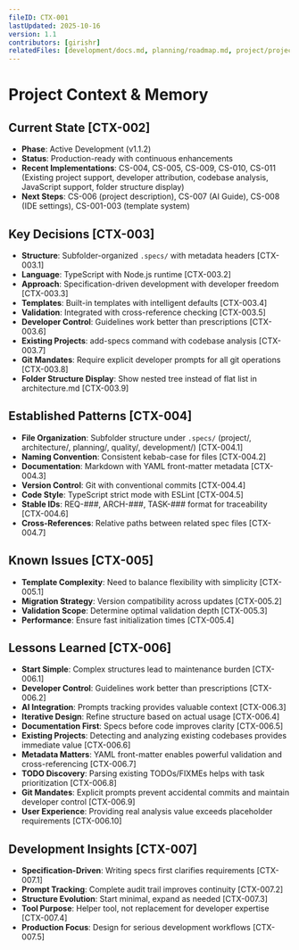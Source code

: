 ```yaml
---
fileID: CTX-001
lastUpdated: 2025-10-16
version: 1.1
contributors: [girishr]
relatedFiles: [development/docs.md, planning/roadmap.md, project/project.yaml]
---
```


# Project Context & Memory

## Current State [CTX-002]

- **Phase**: Active Development (v1.1.2)
- **Status**: Production-ready with continuous enhancements
- **Recent Implementations**: CS-004, CS-005, CS-009, CS-010, CS-011 (Existing project support, developer attribution, codebase analysis, JavaScript support, folder structure display)
- **Next Steps**: CS-006 (project description), CS-007 (AI Guide), CS-008 (IDE settings), CS-001-003 (template system)

## Key Decisions [CTX-003]

- **Structure**: Subfolder-organized `.specs/` with metadata headers [CTX-003.1]
- **Language**: TypeScript with Node.js runtime [CTX-003.2]
- **Approach**: Specification-driven development with developer freedom [CTX-003.3]
- **Templates**: Built-in templates with intelligent defaults [CTX-003.4]
- **Validation**: Integrated with cross-reference checking [CTX-003.5]
- **Developer Control**: Guidelines work better than prescriptions [CTX-003.6]
- **Existing Projects**: add-specs command with codebase analysis [CTX-003.7]
- **Git Mandates**: Require explicit developer prompts for all git operations [CTX-003.8]
- **Folder Structure Display**: Show nested tree instead of flat list in architecture.md [CTX-003.9]

## Established Patterns [CTX-004]

- **File Organization**: Subfolder structure under `.specs/` (project/, architecture/, planning/, quality/, development/) [CTX-004.1]
- **Naming Convention**: Consistent kebab-case for files [CTX-004.2]
- **Documentation**: Markdown with YAML front-matter metadata [CTX-004.3]
- **Version Control**: Git with conventional commits [CTX-004.4]
- **Code Style**: TypeScript strict mode with ESLint [CTX-004.5]
- **Stable IDs**: REQ-###, ARCH-###, TASK-### format for traceability [CTX-004.6]
- **Cross-References**: Relative paths between related spec files [CTX-004.7]

## Known Issues [CTX-005]

- **Template Complexity**: Need to balance flexibility with simplicity [CTX-005.1]
- **Migration Strategy**: Version compatibility across updates [CTX-005.2]
- **Validation Scope**: Determine optimal validation depth [CTX-005.3]
- **Performance**: Ensure fast initialization times [CTX-005.4]

## Lessons Learned [CTX-006]

- **Start Simple**: Complex structures lead to maintenance burden [CTX-006.1]
- **Developer Control**: Guidelines work better than prescriptions [CTX-006.2]
- **AI Integration**: Prompts tracking provides valuable context [CTX-006.3]
- **Iterative Design**: Refine structure based on actual usage [CTX-006.4]
- **Documentation First**: Specs before code improves clarity [CTX-006.5]
- **Existing Projects**: Detecting and analyzing existing codebases provides immediate value [CTX-006.6]
- **Metadata Matters**: YAML front-matter enables powerful validation and cross-referencing [CTX-006.7]
- **TODO Discovery**: Parsing existing TODOs/FIXMEs helps with task prioritization [CTX-006.8]
- **Git Mandates**: Explicit prompts prevent accidental commits and maintain developer control [CTX-006.9]
- **User Experience**: Providing real analysis value exceeds placeholder requirements [CTX-006.10]

## Development Insights [CTX-007]

- **Specification-Driven**: Writing specs first clarifies requirements [CTX-007.1]
- **Prompt Tracking**: Complete audit trail improves continuity [CTX-007.2]
- **Structure Evolution**: Start minimal, expand as needed [CTX-007.3]
- **Tool Purpose**: Helper tool, not replacement for developer expertise [CTX-007.4]
- **Production Focus**: Design for serious development workflows [CTX-007.5]
